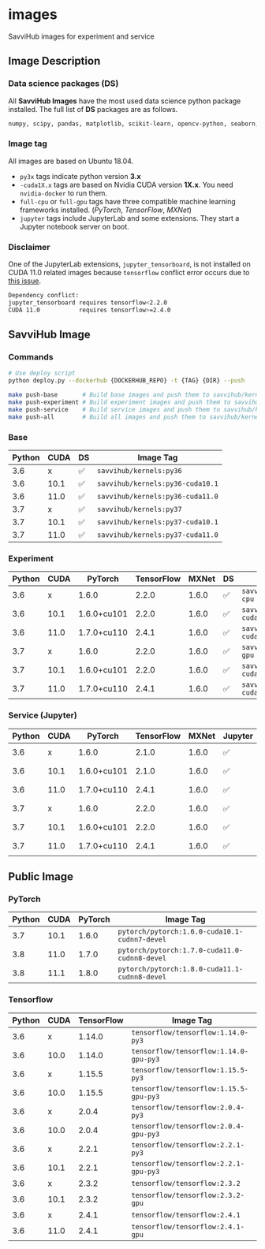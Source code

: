 # images

SavviHub images for experiment and service

## Image Description
### Data science packages (DS)
All **SavviHub Images** have the most used data science python package installed. The full list of **DS** packages are as follows.    
```bash
numpy, scipy, pandas, matplotlib, scikit-learn, opencv-python, seaborn, plotly, tqdm
```

### Image tag
All images are based on Ubuntu 18.04. 
- `py3x` tags indicate python version **3.x**
- `-cuda1X.x` tags are based on Nvidia CUDA version **1X.x**. You need `nvidia-docker` to run them.
- `full-cpu` or `full-gpu` tags have three compatible machine learning frameworks installed. (*PyTorch*, *TensorFlow*, *MXNet*)
- `jupyter`  tags include JupyterLab and some extensions. They start a Jupyter notebook server on boot.

### Disclaimer
One of the JupyterLab extensions, `jupyter_tensorboard`, is not installed on CUDA 11.0 related images because `tensorflow` conflict error occurs due to [this issue](https://github.com/chaoleili/jupyterlab_tensorboard/issues/25).  
```bash
Dependency conflict:
jupyter_tensorboard requires tensorflow<2.2.0
CUDA 11.0           requires tensorflow>=2.4.0
```



## SavviHub Image
### Commands
```bash
# Use deploy script
python deploy.py --dockerhub {DOCKERHUB_REPO} -t {TAG} {DIR} --push

make push-base       # Build base images and push them to savvihub/kernels 
make push-experiment # Build experiment images and push them to savvihub/kernels
make push-service    # Build service images and push them to savvihub/kernels
make push-all        # Build all images and push them to savvihub/kernels
```

### Base
| Python | CUDA | DS | Image Tag                        |
|--------|------|----|----------------------------------|
| 3.6    | x    | ✅ | `savvihub/kernels:py36`          |
| 3.6    | 10.1 | ✅ | `savvihub/kernels:py36-cuda10.1` | 
| 3.6    | 11.0 | ✅ | `savvihub/kernels:py36-cuda11.0` |
| 3.7    | x    | ✅ | `savvihub/kernels:py37`          |
| 3.7    | 10.1 | ✅ | `savvihub/kernels:py37-cuda10.1` |
| 3.7    | 11.0 | ✅ | `savvihub/kernels:py37-cuda11.0` |


### Experiment
| Python | CUDA | PyTorch     | TensorFlow | MXNet | DS | Image Tag                                 |
|--------|------|-------------|------------|-------|----|-------------------------------------------|
| 3.6    | x    | 1.6.0       | 2.2.0      | 1.6.0 | ✅ | `savvihub/kernels:py36.full-cpu`          |
| 3.6    | 10.1 | 1.6.0+cu101 | 2.2.0      | 1.6.0 | ✅ | `savvihub/kernels:py36-cuda10.1.full-cpu` | 
| 3.6    | 11.0 | 1.7.0+cu110 | 2.4.1      | 1.6.0 | ✅ | `savvihub/kernels:py36-cuda11.0.full-cpu` |
| 3.7    | x    | 1.6.0       | 2.2.0      | 1.6.0 | ✅ | `savvihub/kernels:py37.full-gpu`          |
| 3.7    | 10.1 | 1.6.0+cu101 | 2.2.0      | 1.6.0 | ✅ | `savvihub/kernels:py37-cuda10.1.full-gpu` |
| 3.7    | 11.0 | 1.7.0+cu110 | 2.4.1      | 1.6.0 | ✅ | `savvihub/kernels:py37-cuda11.0.full-gpu` |

### Service (Jupyter)
| Python | CUDA | PyTorch     | TensorFlow | MXNet | Jupyter | DS | Image Tag                                        |
|--------|------|-------------|------------|-------|---------|----|--------------------------------------------------|
| 3.6    | x    | 1.6.0       | 2.1.0      | 1.6.0 | ✅      | ✅ | `savvihub/kernels:py36.full-cpu.jupyter`          |
| 3.6    | 10.1 | 1.6.0+cu101 | 2.1.0      | 1.6.0 | ✅      | ✅ | `savvihub/kernels:py36-cuda10.1.full-cpu.jupyter` |
| 3.6    | 11.0 | 1.7.0+cu110 | 2.4.1      | 1.6.0 | ✅      | ✅ | `savvihub/kernels:py36-cuda11.0.full-cpu.jupyter` |
| 3.7    | x    | 1.6.0       | 2.2.0      | 1.6.0 | ✅      | ✅ | `savvihub/kernels:py37.full-gpu.jupyter`          |
| 3.7    | 10.1 | 1.6.0+cu101 | 2.2.0      | 1.6.0 | ✅      | ✅ | `savvihub/kernels:py37-cuda10.1.full-gpu.jupyter` |
| 3.7    | 11.0 | 1.7.0+cu110 | 2.4.1      | 1.6.0 | ✅      | ✅ | `savvihub/kernels:py37-cuda11.0.full-gpu.jupyter` |
 

## Public Image 
### PyTorch
| Python | CUDA | PyTorch | Image Tag                                     |
|--------|------|---------|-----------------------------------------------|
| 3.7    | 10.1 | 1.6.0   | `pytorch/pytorch:1.6.0-cuda10.1-cudnn7-devel` |
| 3.8    | 11.0 | 1.7.0   | `pytorch/pytorch:1.7.0-cuda11.0-cudnn8-devel` |
| 3.8    | 11.1 | 1.8.0   | `pytorch/pytorch:1.8.0-cuda11.1-cudnn8-devel` |

### Tensorflow
| Python | CUDA | TensorFlow | Image Tag                              |
|--------|------|------------|----------------------------------------|
| 3.6    | x    | 1.14.0     | `tensorflow/tensorflow:1.14.0-py3`     |
| 3.6    | 10.0 | 1.14.0     | `tensorflow/tensorflow:1.14.0-gpu-py3` |
| 3.6    | x    | 1.15.5     | `tensorflow/tensorflow:1.15.5-py3`     |
| 3.6    | 10.0 | 1.15.5     | `tensorflow/tensorflow:1.15.5-gpu-py3` |
| 3.6    | x    | 2.0.4      | `tensorflow/tensorflow:2.0.4-py3`     |
| 3.6    | 10.0 | 2.0.4      | `tensorflow/tensorflow:2.0.4-gpu-py3` |
| 3.6    | x    | 2.2.1      | `tensorflow/tensorflow:2.2.1-py3`     |
| 3.6    | 10.1 | 2.2.1      | `tensorflow/tensorflow:2.2.1-gpu-py3` |
| 3.6    | x    | 2.3.2      | `tensorflow/tensorflow:2.3.2`      |
| 3.6    | 10.1 | 2.3.2      | `tensorflow/tensorflow:2.3.2-gpu`  |
| 3.6    | x    | 2.4.1      | `tensorflow/tensorflow:2.4.1`      |
| 3.6    | 11.0 | 2.4.1      | `tensorflow/tensorflow:2.4.1-gpu`  |
